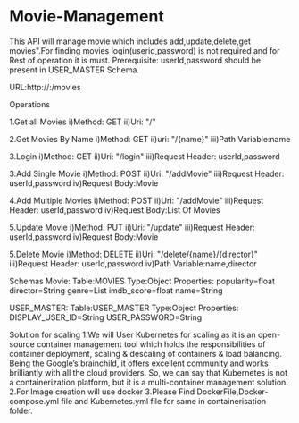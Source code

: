 # Movie-Management
This API will manage movie which includes add,update,delete,get movies".For finding movies login(userid,password) is not required and for Rest of operation it is must.
Prerequisite:
userId,password should be present in USER_MASTER Schema.

URL:http://<host>:<port>/movies

Operations

1.Get all Movies
	i)Method: GET
	ii)Uri: "/"
	
2.Get Movies By Name
	i)Method: GET
	ii)uri: "/{name}"
	iii)Path Variable:name

3.Login
	i)Method: GET
	ii)Uri: "/login"
	iii)Request Header: userId,password
		
3.Add Single Movie
	i)Method: POST
	ii)Uri: "/addMovie"
	iii)Request Header: userId,password
	iv)Request Body:Movie
	
4.Add Multiple Movies
	i)Method: POST
	ii)Uri: "/addMovie"
	iii)Request Header: userId,password
	iv)Request Body:List Of Movies
	
5.Update  Movie
	i)Method: PUT
	ii)Uri: "/update"
	iii)Request Header: userId,password
	iv)Request Body:Movie
	
5.Delete  Movie
	i)Method: DELETE
	ii)Uri: "/delete/{name}/{director}"
	iii)Request Header: userId,password
	iv)Path Variable:name,director
	
	
Schemas
 Movie:
  Table:MOVIES
  Type:Object
  Properties:
       popularity=float
       director=String
       genre=List<String>
       imdb_score=float
       name=String
 
 USER_MASTER:
  Table:USER_MASTER
  Type:Object
  Properties:
       DISPLAY_USER_ID=String
       USER_PASSWORD=String
	   
Solution for scaling
1.We will User Kubernetes for scaling as it is an open-source container management tool which holds the responsibilities of container deployment, scaling & descaling of containers & load balancing. Being the Google’s brainchild, it offers excellent community and works brilliantly with all the cloud providers. So, we can say that Kubernetes is not a containerization platform, but it is a multi-container management solution.
2.For Image creation will use docker
3.Please Find DockerFile,Docker-compose.yml file and Kubernetes.yml file for same in containerisation folder.
